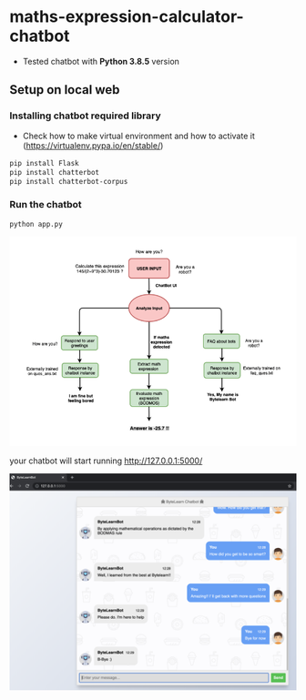 # maths-expression-calculator-chatbot

- Tested chatbot with **Python 3.8.5** version

## Setup on local web

### Installing chatbot required library

- Check how to make virtual environment and how to activate it (https://virtualenv.pypa.io/en/stable/)

```
pip install Flask
pip install chatterbot
pip install chatterbot-corpus

```

### Run the chatbot

```
python app.py
```

![Conversational Path](c_path.png)

your chatbot will start running http://127.0.0.1:5000/ 

![Demo](demo.png)

